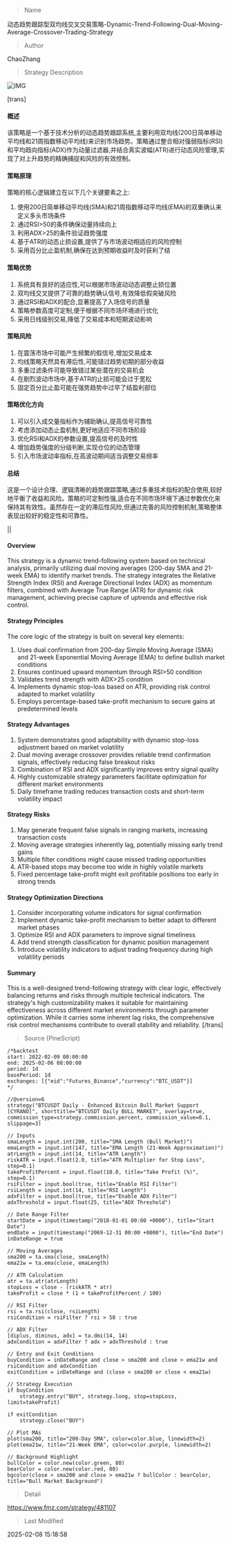 
> Name

动态趋势跟踪型双均线交叉交易策略-Dynamic-Trend-Following-Dual-Moving-Average-Crossover-Trading-Strategy

> Author

ChaoZhang

> Strategy Description

![IMG](https://www.fmz.com/upload/asset/7e543ecd39c6548c02.png)

[trans]
#### 概述
该策略是一个基于技术分析的动态趋势跟踪系统,主要利用双均线(200日简单移动平均线和21周指数移动平均线)来识别市场趋势。策略通过整合相对强弱指标(RSI)和平均趋向指标(ADX)作为动量过滤器,并结合真实波幅(ATR)进行动态风险管理,实现了对上升趋势的精确捕捉和风险的有效控制。

#### 策略原理 
策略的核心逻辑建立在以下几个关键要素之上:
1. 使用200日简单移动平均线(SMA)和21周指数移动平均线(EMA)的双重确认来定义多头市场条件
2. 通过RSI>50的条件确保动量持续向上
3. 利用ADX>25的条件验证趋势强度
4. 基于ATR的动态止损设置,提供了与市场波动相适应的风险控制
5. 采用百分比止盈机制,确保在达到预期收益时及时获利了结

#### 策略优势
1. 系统具有良好的适应性,可以根据市场波动动态调整止损位置
2. 双均线交叉提供了可靠的趋势确认信号,有效降低假突破风险
3. 通过RSI和ADX的配合,显著提高了入场信号的质量
4. 策略参数高度可定制,便于根据不同市场环境进行优化
5. 采用日线级别交易,降低了交易成本和短期波动影响

#### 策略风险
1. 在震荡市场中可能产生频繁的假信号,增加交易成本
2. 均线策略天然具有滞后性,可能错过趋势初期的部分收益
3. 多重过滤条件可能导致错过某些潜在的交易机会
4. 在剧烈波动市场中,基于ATR的止损可能会过于宽松
5. 固定百分比止盈可能在强势趋势中过早了结盈利部位

#### 策略优化方向
1. 可以引入成交量指标作为辅助确认,提高信号可靠性
2. 考虑添加动态止盈机制,更好地适应不同市场阶段
3. 优化RSI和ADX的参数设置,提高信号的及时性
4. 增加趋势强度的分级判断,实现仓位的动态管理
5. 引入市场波动率指标,在高波动期间适当调整交易频率

#### 总结
这是一个设计合理、逻辑清晰的趋势跟踪策略,通过多重技术指标的配合使用,较好地平衡了收益和风险。策略的可定制性强,适合在不同市场环境下通过参数优化来保持其有效性。虽然存在一定的滞后性风险,但通过完善的风险控制机制,策略整体表现出较好的稳定性和可靠性。

|| 

#### Overview
This strategy is a dynamic trend-following system based on technical analysis, primarily utilizing dual moving averages (200-day SMA and 21-week EMA) to identify market trends. The strategy integrates the Relative Strength Index (RSI) and Average Directional Index (ADX) as momentum filters, combined with Average True Range (ATR) for dynamic risk management, achieving precise capture of uptrends and effective risk control.

#### Strategy Principles
The core logic of the strategy is built on several key elements:
1. Uses dual confirmation from 200-day Simple Moving Average (SMA) and 21-week Exponential Moving Average (EMA) to define bullish market conditions
2. Ensures continued upward momentum through RSI>50 condition
3. Validates trend strength with ADX>25 condition
4. Implements dynamic stop-loss based on ATR, providing risk control adapted to market volatility
5. Employs percentage-based take-profit mechanism to secure gains at predetermined levels

#### Strategy Advantages
1. System demonstrates good adaptability with dynamic stop-loss adjustment based on market volatility
2. Dual moving average crossover provides reliable trend confirmation signals, effectively reducing false breakout risks
3. Combination of RSI and ADX significantly improves entry signal quality
4. Highly customizable strategy parameters facilitate optimization for different market environments
5. Daily timeframe trading reduces transaction costs and short-term volatility impact

#### Strategy Risks
1. May generate frequent false signals in ranging markets, increasing transaction costs
2. Moving average strategies inherently lag, potentially missing early trend gains
3. Multiple filter conditions might cause missed trading opportunities
4. ATR-based stops may become too wide in highly volatile markets
5. Fixed percentage take-profit might exit profitable positions too early in strong trends

#### Strategy Optimization Directions
1. Consider incorporating volume indicators for signal confirmation
2. Implement dynamic take-profit mechanism to better adapt to different market phases
3. Optimize RSI and ADX parameters to improve signal timeliness
4. Add trend strength classification for dynamic position management
5. Introduce volatility indicators to adjust trading frequency during high volatility periods

#### Summary
This is a well-designed trend-following strategy with clear logic, effectively balancing returns and risks through multiple technical indicators. The strategy's high customizability makes it suitable for maintaining effectiveness across different market environments through parameter optimization. While it carries some inherent lag risks, the comprehensive risk control mechanisms contribute to overall stability and reliability.
[/trans]



> Source (PineScript)

``` pinescript
/*backtest
start: 2022-02-09 00:00:00
end: 2025-02-06 08:00:00
period: 1d
basePeriod: 1d
exchanges: [{"eid":"Futures_Binance","currency":"BTC_USDT"}]
*/

//@version=6
strategy("BTCUSDT Daily - Enhanced Bitcoin Bull Market Support [CYRANO]", shorttitle="BTCUSDT Daily BULL MARKET", overlay=true, commission_type=strategy.commission.percent, commission_value=0.1, slippage=3)

// Inputs
smaLength = input.int(200, title="SMA Length (Bull Market)")
emaLength = input.int(147, title="EMA Length (21-Week Approximation)")
atrLength = input.int(14, title="ATR Length")
riskATR = input.float(2.0, title="ATR Multiplier for Stop Loss", step=0.1)
takeProfitPercent = input.float(10.0, title="Take Profit (%)", step=0.1)
rsiFilter = input.bool(true, title="Enable RSI Filter")
rsiLength = input.int(14, title="RSI Length")
adxFilter = input.bool(true, title="Enable ADX Filter")
adxThreshold = input.float(25, title="ADX Threshold")

// Date Range Filter
startDate = input(timestamp("2018-01-01 00:00 +0000"), title="Start Date")
endDate = input(timestamp("2069-12-31 00:00 +0000"), title="End Date")
inDateRange = true

// Moving Averages
sma200 = ta.sma(close, smaLength)
ema21w = ta.ema(close, emaLength)

// ATR Calculation
atr = ta.atr(atrLength)
stopLoss = close - (riskATR * atr)
takeProfit = close * (1 + takeProfitPercent / 100)

// RSI Filter
rsi = ta.rsi(close, rsiLength)
rsiCondition = rsiFilter ? rsi > 50 : true

// ADX Filter
[diplus, diminus, adx] = ta.dmi(14, 14)
adxCondition = adxFilter ? adx > adxThreshold : true

// Entry and Exit Conditions
buyCondition = inDateRange and close > sma200 and close > ema21w and rsiCondition and adxCondition
exitCondition = inDateRange and (close < sma200 or close < ema21w)

// Strategy Execution
if buyCondition
    strategy.entry("BUY", strategy.long, stop=stopLoss, limit=takeProfit)

if exitCondition
    strategy.close("BUY")

// Plot MAs
plot(sma200, title="200-Day SMA", color=color.blue, linewidth=2)
plot(ema21w, title="21-Week EMA", color=color.purple, linewidth=2)

// Background Highlight
bullColor = color.new(color.green, 80)
bearColor = color.new(color.red, 80)
bgcolor(close > sma200 and close > ema21w ? bullColor : bearColor, title="Bull Market Background")

```

> Detail

https://www.fmz.com/strategy/481107

> Last Modified

2025-02-08 15:18:58
